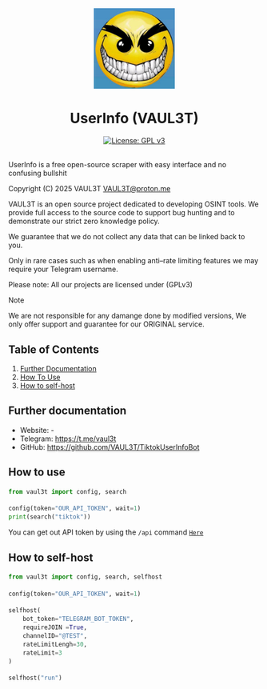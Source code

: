 <div align="center">
    <img src="image/IMG_2811.jpeg" width="32%">
    <h1>UserInfo (VAUL3T)</h1>
    <a href="https://www.gnu.org/licenses/gpl-3.0.html">
  <img src="https://img.shields.io/badge/license-GPLv3-blue.svg" alt="License: GPL v3">
</a>
</div>
<br>

UserInfo is a free open-source scraper with easy interface and no confusing bullshit 

Copyright (C) 2025 VAUL3T
VAUL3T@proton.me

VAUL3T is an open source project dedicated to developing OSINT tools. We provide full access to the source code to support bug hunting and to demonstrate our strict zero
knowledge policy.

We guarantee that we do not collect any data that can be linked back to you.

Only in rare cases such as when enabling anti–rate limiting features we may require your Telegram username.

Please note: All our projects are licensed under (GPLv3) 

> [!NOTE]
> We are not responsible for any damange done by modified versions, 
> We only offer support and guarantee for our ORIGINAL service.

Table of Contents
------------------

1. [Further Documentation](#further-documentation)
2. [How To Use](#how-to-use)
3. [How to self-host](#how-to-self-host)

Further documentation
----------------------
- Website: - 
- Telegram: https://t.me/vaul3t
- GitHub: https://github.com/VAUL3T/TiktokUserInfoBot

How to use
----------------------

```python
from vaul3t import config, search

config(token="OUR_API_TOKEN", wait=1)
print(search("tiktok"))
```
You can get out API token by using the  `/api` command [`Here`](https://t.me/tiktok_user_info_scraper_bot)

How to self-host
----------------------
```python
from vaul3t import config, search, selfhost

config(token="OUR_API_TOKEN", wait=1)

selfhost(
    bot_token="TELEGRAM_BOT_TOKEN",
    requireJOIN =True,
    channelID="@TEST",
    rateLimitLengh=30,
    rateLimit=3
)

selfhost("run")

```
